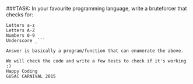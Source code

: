 ###TASK:
In your favourite programming language, write a bruteforcer that checks for:

```Lengths: 1-10
Letters a-z
Letters A-Z
Numbers 0-9
Underscore _```

Answer is basically a program/function that can enumerate the above.

We will check the code and write a few tests to check if it's working :)
Happy Coding
GUSAC CARNIVAL 2015
